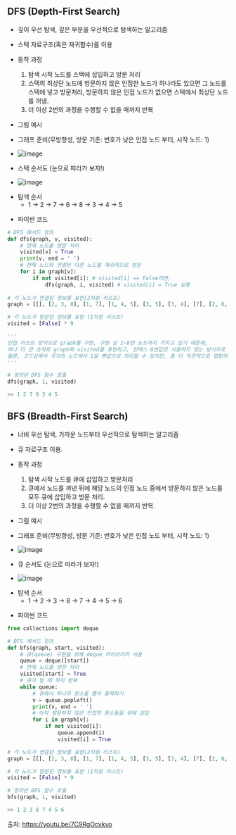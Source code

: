 ## DFS (Depth-First Search)
 * 깊이 우선 탐색, 깊은 부분을 우선적으로 탐색하는 알고리즘
 * 스택 자료구조(혹은 재귀함수)를 이용
 * 동작 과정
   1. 탐색 시작 노드를 스택에 삽입하고 방문 처리
   2. 스택의 최상단 노드에 방문하지 않은 인접한 노드가 하나라도 있으면 그 노드를 스택에 넣고 방문처리,
      방문하지 않은 인접 노드가 없으면 스택에서 최상단 노드를 꺼냄.
   3. 더 이상 2번의 과정을 수행할 수 없을 때까지 반복
  
  * 그림 예시
  - 그래프 준비(무방향성, 방문 기준: 번호가 낮은 인접 노드 부터, 시작 노드: 1)
  + ![image](https://user-images.githubusercontent.com/98008421/163948513-61ce8665-a508-4b27-b9eb-8eedd722f6ec.png)
  - 스택 순서도 (눈으로 따라가 보자!)
  + ![image](https://user-images.githubusercontent.com/98008421/163956338-e306040d-12c5-46b5-9bbb-471cf22bb661.png)
  - 탐색 순서
     + 1 -> 2 -> 7 -> 6 -> 8 -> 3 -> 4 -> 5
  
  * 파이썬 코드
  ```python
  # DFS 메서드 정의
  def dfs(graph, v, visited):
      # 현재 노드를 방문 처리
      visited[v] = True
      print(v, end = ' ')
      # 현재 노드와 연결된 다른 노드를 재귀적으로 방문
      for i in graph[v]:
          if not visited[i]: # visited[i] == False라면,
              dfs(graph, i, visited) # visited[i] = True 실행
              
  # 각 노드가 연결된 정보를 표현(2차원 리스트)           
  graph = [[], [2, 3, 8], [1, 7], [1, 4, 5], [3, 5], [3, 4], [7], [2, 6, 8], [1, 7]] 
  
  # 각 노드가 방문된 정보를 표현 (1차원 리스트)
  visited = [False] * 9
  
  '''
  인접 리스트 방식으로 graph를 구현, 구현 상 1~8번 노드까지 가지고 있기 때문에,
  하나 더 큰 숫자로 graph와 visited를 표현하고, 인덱스 0번값은 사용하지 않는 방식으로 구현.
  물론, 코드상에서 각각의 노드에서 1을 뺀값으로 처리할 수 있지만, 좀 더 직관적으로 맵핑하기 위해 위와 같은 방법을 이용한다.
  '''
  
  # 정의된 DFS 함수 호출
  dfs(graph, 1, visited)
  
  >> 1 2 7 8 3 4 5
  ```
  ## BFS (Breadth-First Search)
   * 너비 우선 탐색, 가까운 노드부터 우선적으로 탐색하는 알고리즘
   * 큐 자료구조 이용.
   * 동작 과정
     1. 탐색 시작 노드를 큐에 삽입하고 방문처리
     2. 큐에서 노드를 꺼낸 뒤에 해당 노드의 인접 노드 중에서 방문하지 않은 노드를 모두 큐에 삽입하고 방문 처리.
     3. 더 이상 2번의 과정을 수행할 수 없을 때까지 반복.
   
   * 그림 예시
   - 그래프 준비(무방향성, 방문 기준: 번호가 낮은 인접 노드 부터, 시작 노드: 1)
   + ![image](https://user-images.githubusercontent.com/98008421/163953210-a6106a2d-7f33-4540-a5bd-930d73f1fc44.png)
   - 큐 순서도 (눈으로 따라가 보자!)
   + ![image](https://user-images.githubusercontent.com/98008421/163956525-6b80c0d0-378d-4664-984a-40f91692c764.png)
   - 탐색 순서
     + 1 -> 2 -> 3 -> 8 -> 7 -> 4 -> 5 -> 6
  
   * 파이썬 코드
   ```python
   from collections import deque
   
   # BFS 메서드 정의
   def bfs(graph, start, visited):
       # 큐(queue) 구현을 위해 deque 라이브러리 사용
       queue = deque([start])
       # 현재 노드를 방문 처리
       visited[start] = True
       # 큐가 빌 때 까지 반복
       while queue:
           # 큐에서 하나의 원소를 뽑아 출력하기
           v = queue.popleft()
           print(v, end = ' ')
           # 아직 방문하지 않은 인접한 원소들을 큐에 삽입
           for i in graph[v]:
               if not visited[i]:
                   queue.append(i)
                   visited[i] = True
  
  # 각 노드가 연결된 정보를 표현(2차원 리스트)           
  graph = [[], [2, 3, 8], [1, 7], [1, 4, 5], [3, 5], [3, 4], [7], [2, 6, 8], [1, 7]] 
  
  # 각 노드가 방문된 정보를 표현 (1차원 리스트)
  visited = [False] * 9
  
  # 정의된 BFS 함수 호출
  bfs(graph, 1, visited)
  
  >> 1 2 3 8 7 4 5 6
  ```
 출처: https://youtu.be/7C9RgOcvkvo
   
   
   
   
